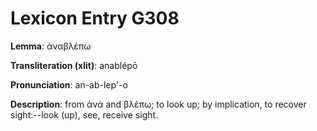 # Lexicon Entry G308

**Lemma**: ἀναβλέπω

**Transliteration (xlit)**: anablépō

**Pronunciation**: an-ab-lep'-o

**Description**:
from ἀνά and βλέπω; to look up; by implication, to recover sight:--look (up), see, receive sight.
